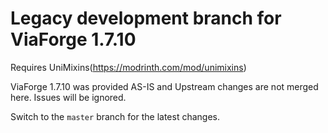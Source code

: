# Legacy development branch for ViaForge 1.7.10

Requires UniMixins(https://modrinth.com/mod/unimixins)

ViaForge 1.7.10 was provided AS-IS and Upstream changes are not merged here. Issues will be ignored.

Switch to the `master` branch for the latest changes.
